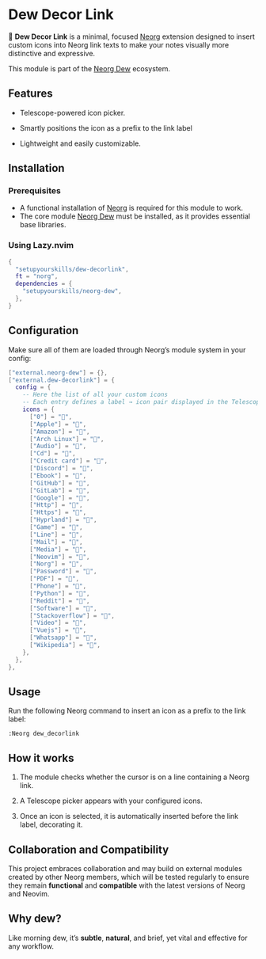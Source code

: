 # Dew Decor Link

🌿 **Dew Decor Link** is a minimal, focused [Neorg](https://github.com/nvim-neorg/neorg) extension designed to insert custom icons into Neorg link texts to make your notes visually more distinctive and expressive.

This module is part of the [Neorg Dew](https://github.com/setupyourskills/neorg-dew) ecosystem.

## Features

- Telescope-powered icon picker.

- Smartly positions the icon as a prefix to the link label

- Lightweight and easily customizable.

## Installation

### Prerequisites

- A functional installation of [Neorg](https://github.com/nvim-neorg/neorg) is required for this module to work.
- The core module [Neorg Dew](https://github.com/setupyourskills/neorg-dew) must be installed, as it provides essential base libraries.

### Using Lazy.nvim

```lua
{
  "setupyourskills/dew-decorlink",
  ft = "norg",
  dependencies = {
    "setupyourskills/neorg-dew",
  },
}
```

## Configuration

Make sure all of them are loaded through Neorg’s module system in your config:

```lua
["external.neorg-dew"] = {},
["external.dew-decorlink"] = {
  config = {
    -- Here the list of all your custom icons
    -- Each entry defines a label → icon pair displayed in the Telescope picker.
    icons = {
      ["0"] = "",
      ["Apple"] = "",
      ["Amazon"] = "",
      ["Arch Linux"] = "",
      ["Audio"] = "",
      ["Cd"] = "",
      ["Credit card"] = "",
      ["Discord"] = "",
      ["Ebook"] = "",
      ["GitHub"] = "",
      ["GitLab"] = "",
      ["Google"] = "",
      ["Http"] = "󰕑",
      ["Https"] = "󰞉",
      ["Hyprland"] = "",
      ["Game"] = "󰺷",
      ["Line"] = "",
      ["Mail"] = "󰪱",
      ["Media"] = "",
      ["Neovim"] = "",
      ["Norg"] = "",
      ["Password"] = "",
      ["PDF"] = "",
      ["Phone"] = "",
      ["Python"] = "",
      ["Reddit"] = "",
      ["Software"] = "󰍽",
      ["Stackoverflow"] = "",
      ["Video"] = "",
      ["Vuejs"] = "",
      ["Whatsapp"] = "",
      ["Wikipedia"] = "",
    },
  },
},
```

## Usage

Run the following Neorg command to insert an icon as a prefix to the link label:

```
:Neorg dew_decorlink
```

## How it works

1. The module checks whether the cursor is on a line containing a Neorg link.

2. A Telescope picker appears with your configured icons.

3. Once an icon is selected, it is automatically inserted before the link label, decorating it.

## Collaboration and Compatibility

This project embraces collaboration and may build on external modules created by other Neorg members, which will be tested regularly to ensure they remain **functional** and **compatible** with the latest versions of Neorg and Neovim.  

## Why **dew**?

Like morning dew, it’s **subtle**, **natural**, and brief, yet vital and effective for any workflow.
